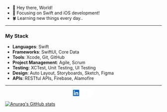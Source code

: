 
- 👋 Hey there, World!
- 👀 Focusing on Swift and iOS development!
- 🍀 Learning new things every day..

___________________________________________

### My Stack
- **Languages**: Swift
- **Frameworks**: SwiftUI, Core Data
- **Tools**: Xcode, Git, GitHub
- **Project Management**: Agile, Scrum
- **Testing**: XCTest, Unit Testing, UI Testing
- **Design**: Auto Layout, Storyboards, Sketch, Figma
- **APIs**: RESTful APIs, Firebase, Alamofire

____________________________________________

<p align="center">
  <a href="https://linkedin.com/in/leon_gaultier"><img src="assets/linkedin1.svg" alt="LinkedIn" width="20" height="20"></a>
  <a href="https://instagram.com/in/leon_gaultier"><img src="assets/instagram1.svg" alt="Instagram" width="20" height="20"></a>
  <a href="https://x.com/leon_gaultier"><img src="assets/x2.svg" alt="Twitter" width="20" height="20"></a>
</p>

[![Anurag's GitHub stats](https://github-readme-stats.vercel.app/api?username=leongaultierr)](https://github.com/anuraghazra/github-readme-stats_icons=true&theme=tokyonight)


